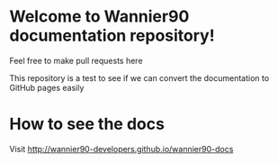 # Welcome to Wannier90 documentation repository!

Feel free to make pull requests here

This repository is a test to see if we can convert the documentation to GitHub pages easily

# How to see the docs
Visit http://wannier90-developers.github.io/wannier90-docs
